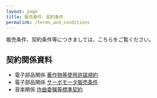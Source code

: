 ```yaml
---
layout: page
title: 販売条件、契約条件
permalink: /terms_and_conditions
---
```


販売条件、契約条件等につきましては、こちらをご覧ください。

## 契約関係資料
* 電子部品関係 [著作物等使用許諾規約](licensing.md)
* 電子部品関係 [サーボモータ販売条件](servomotor_sales_conditions.md)
* 音楽関係 [作曲委嘱等標準契約](https://docs.google.com/document/d/1d65OZuJJraxlttcsz0ZvSMNKBj-zepP_o_AK-ftdns0/)
